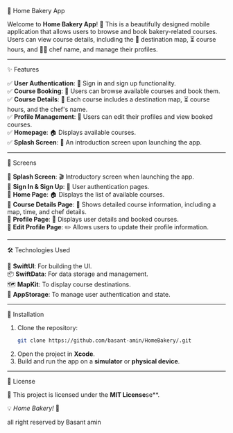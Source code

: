 🍰 Home Bakery App

Welcome to **Home Bakery App**! 🍪 This is a beautifully designed mobile application that allows users to browse and book bakery-related courses. Users can view course details, including the 📍 destination map, ⏳ course hours, and 👨‍🍳 chef name, and manage their profiles.

---

✨ Features

✅ **User Authentication**: 🔑 Sign in and sign up functionality.\
✅ **Course Booking**: 📅 Users can browse available courses and book them.\
✅ **Course Details**: 📍 Each course includes a destination map, ⏳ course hours, and the chef's name.\
✅ **Profile Management**: 👤 Users can edit their profiles and view booked courses.\
✅ **Homepage**: 🏠 Displays available courses.\
✅ **Splash Screen**: 🎉 An introduction screen upon launching the app.

---

📱 Screens

📌 **Splash Screen**: 🎬 Introductory screen when launching the app.\
📌 **Sign In & Sign Up**: 🔑 User authentication pages.\
📌 **Home Page**: 🏠 Displays the list of available courses.\
📌 **Course Details Page**: 📍 Shows detailed course information, including a map, time, and chef details.\
📌 **Profile Page**: 👤 Displays user details and booked courses.\
📌 **Edit Profile Page**: ✏️ Allows users to update their profile information.

---

 🛠️ Technologies Used

🚀 **SwiftUI**: For building the UI.\
📦 **SwiftData**: For data storage and management.\
🗺️ **MapKit**: To display course destinations.\
💾 **AppStorage**: To manage user authentication and state.

---

 🔧 Installation

1. Clone the repository:
   ```sh
   git clone https://github.com/basant-amin/HomeBakery/.git
   ```
2. Open the project in **Xcode**.
3. Build and run the app on a **simulator** or **physical device**.

---



 📜 License

📝 This project is licensed under the **MIT License**se\*\*.

💡 *Home Bakery!* 🍩

all right reserved by Basant amin

